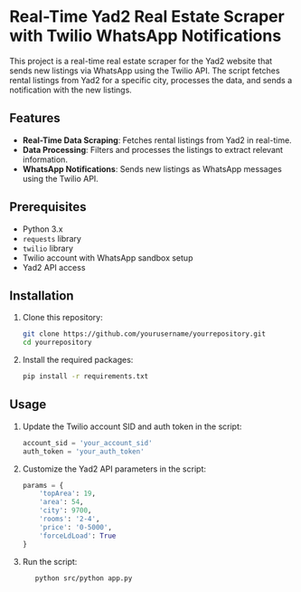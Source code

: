 # Real-Time Yad2 Real Estate Scraper with Twilio WhatsApp Notifications

This project is a real-time real estate scraper for the Yad2 website that sends new listings via WhatsApp using the Twilio API. The script fetches rental listings from Yad2 for a specific city, processes the data, and sends a notification with the new listings.

## Features

- **Real-Time Data Scraping**: Fetches rental listings from Yad2 in real-time.
- **Data Processing**: Filters and processes the listings to extract relevant information.
- **WhatsApp Notifications**: Sends new listings as WhatsApp messages using the Twilio API.

## Prerequisites

- Python 3.x
- `requests` library
- `twilio` library
- Twilio account with WhatsApp sandbox setup
- Yad2 API access

## Installation

1. Clone this repository:
    ```sh
    git clone https://github.com/yourusername/yourrepository.git
    cd yourrepository
    ```

2. Install the required packages:
    ```sh
    pip install -r requirements.txt
    ```

## Usage

1. Update the Twilio account SID and auth token in the script:
    ```python
    account_sid = 'your_account_sid'
    auth_token = 'your_auth_token'
    ```

2. Customize the Yad2 API parameters in the script:
    ```python
    params = {
        'topArea': 19,
        'area': 54,
        'city': 9700,
        'rooms': '2-4',
        'price': '0-5000',
        'forceLdLoad': True
    }
    ```

3. Run the script:
    ```bash  
       python src/python app.py

    ```


